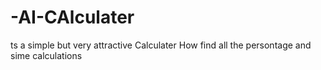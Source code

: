 # -AI-CAlculater
ts a simple but very attractive Calculater How find all the persontage and sime calculations

